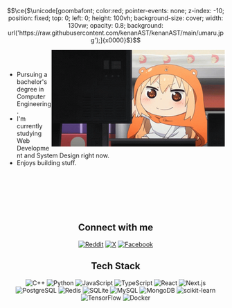 ```math
\ce{$\unicode[goombafont; color:red; pointer-events: none; z-index: -10; position: fixed; top: 0; left: 0; height: 100vh; background-size: cover; width: 130vw; opacity: 0.8; background: url('https://raw.githubusercontent.com/kenanAST/kenanAST/main/umaru.jpg');]{x0000}$}
```



  <img align="right" width="400" src="./himouto-umaru-chan-umaru.gif"/>

  <br><br>
  <div align="left">
    <ul>
      <li>Pursuing a bachelor's degree in Computer Engineering.</li>
      <li>I'm currently studying Web Development and System Design right now.</li>
      <li>Enjoys building stuff.</li>
    </ul>
  </div>
    
<br><br><br><br><br>

<h2 align="center"> Connect with me </h2>

<div align="center">
  <a href="https://reddit.com/user/koykou5145"><img src="https://img.icons8.com/?size=160&id=1Rt8tTnKGPER&format=png" alt="Reddit"></a>
  <a href="https://x.com/@keinan_dev"><img src="https://img.icons8.com/?size=160&id=64156&format=png" alt="X"></a>
  <a href="https://www.facebook.com/profile.php?id=100091615135405"><img src="https://img.icons8.com/?size=160&id=114216&format=png" alt="Facebook"></a>
</div>


<h2 align="center"> Tech Stack </h2>

<div align="center">
  <img src="https://img.shields.io/badge/c++-%2300599C.svg?style=flat&logo=c%2B%2B&logoColor=white" alt="C++">
  <img src="https://img.shields.io/badge/python-3670A0?style=flat&logo=python&logoColor=ffdd54" alt="Python">
  <img src="https://img.shields.io/badge/javascript-%23323330.svg?style=flat&logo=javascript&logoColor=%23F7DF1E" alt="JavaScript">
  <img src="https://img.shields.io/badge/typescript-%23007ACC.svg?style=flat&logo=typescript&logoColor=white" alt="TypeScript">
  <img src="https://img.shields.io/badge/react-%2320232a.svg?style=flat&logo=react&logoColor=%2361DAFB" alt="React">
  <img src="https://img.shields.io/badge/Next-black?style=flat&logo=next.js&logoColor=white" alt="Next.js">
  <img src="https://img.shields.io/badge/postgres-%23316192.svg?style=flat&logo=postgresql&logoColor=white" alt="PostgreSQL">
  <img src="https://img.shields.io/badge/redis-%23DD0031.svg?style=flat&logo=redis&logoColor=white" alt="Redis">
  <img src="https://img.shields.io/badge/sqlite-%2307405e.svg?style=flat&logo=sqlite&logoColor=white" alt="SQLite">
  <img src="https://img.shields.io/badge/mysql-%2300000f.svg?style=flat&logo=mysql&logoColor=white" alt="MySQL">
  <img src="https://img.shields.io/badge/MongoDB-%234ea94b.svg?style=flat&logo=mongodb&logoColor=white" alt="MongoDB">
  <img src="https://img.shields.io/badge/scikit-learn-%23F7931E.svg?style=flat&logo=scikit-learn&logoColor=white" alt="scikit-learn">
  <img src="https://img.shields.io/badge/TensorFlow-%23FF6F00.svg?style=flat&logo=TensorFlow&logoColor=white" alt="TensorFlow">
  <img src="https://img.shields.io/badge/docker-%230db7ed.svg?style=flat&logo=docker&logoColor=white" alt="Docker">
</div>
